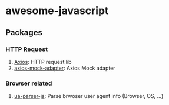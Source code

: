 # awesome-javascript

## Packages

### HTTP Request

1. [Axios](https://github.com/axios/axios): HTTP request lib
2. [axios-mock-adapter](https://github.com/ctimmerm/axios-mock-adapter): Axios Mock adapter


### Browser related

1. [ua-parser-js](https://github.com/faisalman/ua-parser-js): Parse brwoser user agent info (Browser, OS, ...)

